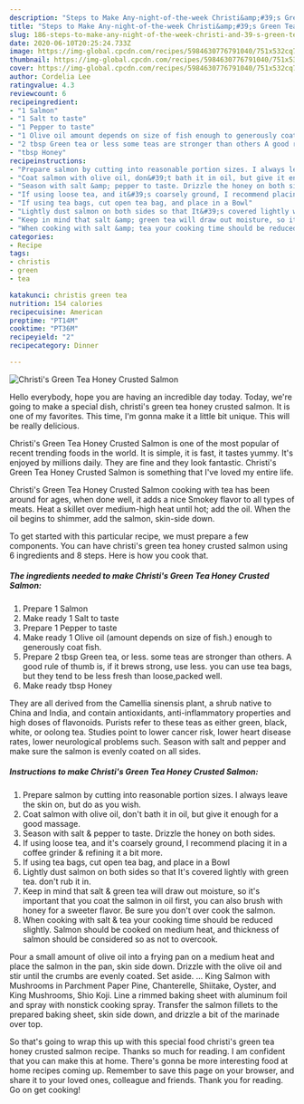 ```yaml
---
description: "Steps to Make Any-night-of-the-week Christi&amp;#39;s Green Tea Honey Crusted Salmon"
title: "Steps to Make Any-night-of-the-week Christi&amp;#39;s Green Tea Honey Crusted Salmon"
slug: 186-steps-to-make-any-night-of-the-week-christi-and-39-s-green-tea-honey-crusted-salmon
date: 2020-06-10T20:25:24.733Z
image: https://img-global.cpcdn.com/recipes/5984630776791040/751x532cq70/christis-green-tea-honey-crusted-salmon-recipe-main-photo.jpg
thumbnail: https://img-global.cpcdn.com/recipes/5984630776791040/751x532cq70/christis-green-tea-honey-crusted-salmon-recipe-main-photo.jpg
cover: https://img-global.cpcdn.com/recipes/5984630776791040/751x532cq70/christis-green-tea-honey-crusted-salmon-recipe-main-photo.jpg
author: Cordelia Lee
ratingvalue: 4.3
reviewcount: 6
recipeingredient:
- "1 Salmon"
- "1 Salt to taste"
- "1 Pepper to taste"
- "1 Olive oil amount depends on size of fish enough to generously coat fish"
- "2 tbsp Green tea or less some teas are stronger than others A good rule of thumb is if it brews strong use less you can use tea bags but they tend to be less fresh than loosepacked well"
- "tbsp Honey"
recipeinstructions:
- "Prepare salmon by cutting into reasonable portion sizes. I always leave the skin on, but do as you wish."
- "Coat salmon with olive oil, don&#39;t bath it in oil, but give it enough for a good massage."
- "Season with salt &amp; pepper to taste. Drizzle the honey on both sides."
- "If using loose tea, and it&#39;s coarsely ground, I recommend placing it in a coffee grinder &amp; refining it a bit more."
- "If using tea bags, cut open tea bag, and place in a Bowl"
- "Lightly dust salmon on both sides so that It&#39;s covered lightly with green tea. don&#39;t rub it in."
- "Keep in mind that salt &amp; green tea will draw out moisture, so it&#39;s important that you coat the salmon in oil first, you can also brush with honey for a sweeter flavor. Be sure you don&#39;t over cook the salmon."
- "When cooking with salt &amp; tea your cooking time should be reduced slightly. Salmon should be cooked on medium heat, and thickness of salmon should be considered so as not to overcook."
categories:
- Recipe
tags:
- christis
- green
- tea

katakunci: christis green tea 
nutrition: 154 calories
recipecuisine: American
preptime: "PT14M"
cooktime: "PT36M"
recipeyield: "2"
recipecategory: Dinner

---
```



![Christi&#39;s Green Tea Honey Crusted Salmon](https://img-global.cpcdn.com/recipes/5984630776791040/751x532cq70/christis-green-tea-honey-crusted-salmon-recipe-main-photo.jpg)

Hello everybody, hope you are having an incredible day today. Today, we're going to make a special dish, christi&#39;s green tea honey crusted salmon. It is one of my favorites. This time, I'm gonna make it a little bit unique. This will be really delicious.

Christi&#39;s Green Tea Honey Crusted Salmon is one of the most popular of recent trending foods in the world. It is simple, it is fast, it tastes yummy. It's enjoyed by millions daily. They are fine and they look fantastic. Christi&#39;s Green Tea Honey Crusted Salmon is something that I've loved my entire life.

Christi&#39;s Green Tea Honey Crusted Salmon cooking with tea has been around for ages, when done well, it adds a nice Smokey flavor to all types of meats. Heat a skillet over medium-high heat until hot; add the oil. When the oil begins to shimmer, add the salmon, skin-side down.


To get started with this particular recipe, we must prepare a few components. You can have christi&#39;s green tea honey crusted salmon using 6 ingredients and 8 steps. Here is how you cook that.

<!--inarticleads1-->

##### The ingredients needed to make Christi&#39;s Green Tea Honey Crusted Salmon:

1. Prepare 1 Salmon
1. Make ready 1 Salt to taste
1. Prepare 1 Pepper to taste
1. Make ready 1 Olive oil (amount depends on size of fish.) enough to generously coat fish.
1. Prepare 2 tbsp Green tea, or less. some teas are stronger than others. A good rule of thumb is, if it brews strong, use less. you can use tea bags, but they tend to be less fresh than loose,packed well.
1. Make ready tbsp Honey


They are all derived from the Camellia sinensis plant, a shrub native to China and India, and contain antioxidants, anti-inflammatory properties and high doses of flavonoids. Purists refer to these teas as either green, black, white, or oolong tea. Studies point to lower cancer risk, lower heart disease rates, lower neurological problems such. Season with salt and pepper and make sure the salmon is evenly coated on all sides. 

<!--inarticleads2-->

##### Instructions to make Christi&#39;s Green Tea Honey Crusted Salmon:

1. Prepare salmon by cutting into reasonable portion sizes. I always leave the skin on, but do as you wish.
1. Coat salmon with olive oil, don&#39;t bath it in oil, but give it enough for a good massage.
1. Season with salt &amp; pepper to taste. Drizzle the honey on both sides.
1. If using loose tea, and it&#39;s coarsely ground, I recommend placing it in a coffee grinder &amp; refining it a bit more.
1. If using tea bags, cut open tea bag, and place in a Bowl
1. Lightly dust salmon on both sides so that It&#39;s covered lightly with green tea. don&#39;t rub it in.
1. Keep in mind that salt &amp; green tea will draw out moisture, so it&#39;s important that you coat the salmon in oil first, you can also brush with honey for a sweeter flavor. Be sure you don&#39;t over cook the salmon.
1. When cooking with salt &amp; tea your cooking time should be reduced slightly. Salmon should be cooked on medium heat, and thickness of salmon should be considered so as not to overcook.


Pour a small amount of olive oil into a frying pan on a medium heat and place the salmon in the pan, skin side down. Drizzle with the olive oil and stir until the crumbs are evenly coated. Set aside. … King Salmon with Mushrooms in Parchment Paper Pine, Chanterelle, Shiitake, Oyster, and King Mushrooms, Shio Koji. Line a rimmed baking sheet with aluminum foil and spray with nonstick cooking spray. Transfer the salmon fillets to the prepared baking sheet, skin side down, and drizzle a bit of the marinade over top. 

So that's going to wrap this up with this special food christi&#39;s green tea honey crusted salmon recipe. Thanks so much for reading. I am confident that you can make this at home. There's gonna be more interesting food at home recipes coming up. Remember to save this page on your browser, and share it to your loved ones, colleague and friends. Thank you for reading. Go on get cooking!
